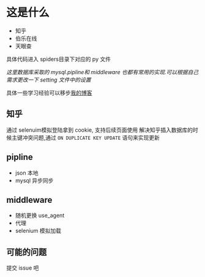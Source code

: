 # 这是什么
- 知乎
- 伯乐在线
- 天眼查

具体代码进入 spiders目录下对应的 py 文件


*这里数据库采取的 mysql.pipline和 middleware 也都有常用的实现.可以根据自己需求更改一下 setting 文件中的设置*



具体一些学习经验可以移步[我的博客](http://zjsnowman.com/2017/12/05/%E7%88%AC%E8%99%AB/)
## 知乎
通过 selenuim模拟登陆拿到 cookie, 支持后续页面使用
解决知乎插入数据库的时候主键冲突问题,通过 ` ON DUPLICATE KEY UPDATE ` 语句来实现更新



## pipline
- json 本地
- mysql 异步同步

## middleware
- 随机更换 use_agent
- 代理
- selenium 模拟加载
## 可能的问题
提交 issue 吧